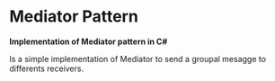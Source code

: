 # Mediator Pattern 

**Implementation of Mediator pattern in C#**

Is a simple implementation of Mediator to send a groupal mesagge to differents receivers. 

